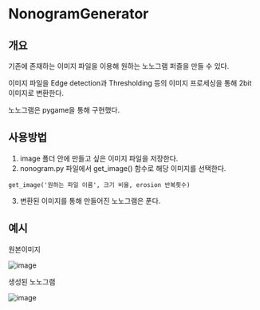 # NonogramGenerator
## 개요
기존에 존재하는 이미지 파일을 이용해 원하는 노노그램 퍼즐을 만들 수 있다.

이미지 파일을 Edge detection과 Thresholding 등의 이미지 프로세싱을 통해 2bit 이미지로 변환한다.

노노그램은 pygame을 통해 구현했다.


## 사용방법
1. image 폴더 안에 만들고 싶은 이미지 파일을 저장한다.
2. nonogram.py 파일에서 get_image() 함수로 해당 이미지를 선택한다.
```
get_image('원하는 파일 이름', 크기 비율, erosion 반복횟수)
```
3. 변환된 이미지를 통해 만들어진 노노그램은 푼다.


## 예시
원본이미지

![image](https://user-images.githubusercontent.com/110909423/195649370-61a33abc-857c-47b2-b449-32a183716451.png)

생성된 노노그램

![image](https://user-images.githubusercontent.com/110909423/195651807-5e427c1a-854a-491d-b715-9d4b98e17949.png)
